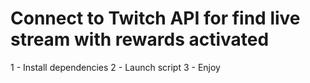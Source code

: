 # Connect to Twitch API for find live stream with rewards activated

1 - Install dependencies 
2 - Launch script
3 - Enjoy
